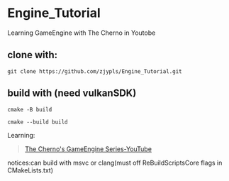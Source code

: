 # Engine_Tutorial
Learning GameEngine with The Cherno in Youtobe  
## clone with:  
```
git clone https://github.com/zjypls/Engine_Tutorial.git
```
## build with (need vulkanSDK)
```
cmake -B build
```
```
cmake --build build
```
Learning:  
>[The Cherno's GameEngine Series-YouTube](https://www.youtube.com/playlist?list=PLlrATfBNZ98dC-V-N3m0Go4deliWHPFwT)
>
>
notices:can build with msvc or clang(must off ReBuildScriptsCore flags in CMakeLists.txt)
